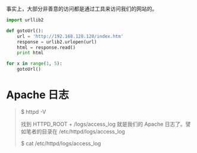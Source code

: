 事实上，大部分非善意的访问都是通过工具来访问我们的网站的。

```py
import urllib2

def gotoUrl():
    url = 'http://192.168.128.128/index.htm'
    response = urlib2.urlopen(url)
    html = response.read()
    print html

for x in range(1, 5):
    gotoUrl()
```

# Apache 日志

> $ httpd -V
>
> 找到 HTTPD\_ROOT + /logs/access\_log 就是我们的 Apache 日志了。譬如笔者的目录在 /etc/httpd/logs/access\_log 
>
> $ cat /etc/httpd/logs/access\_log





